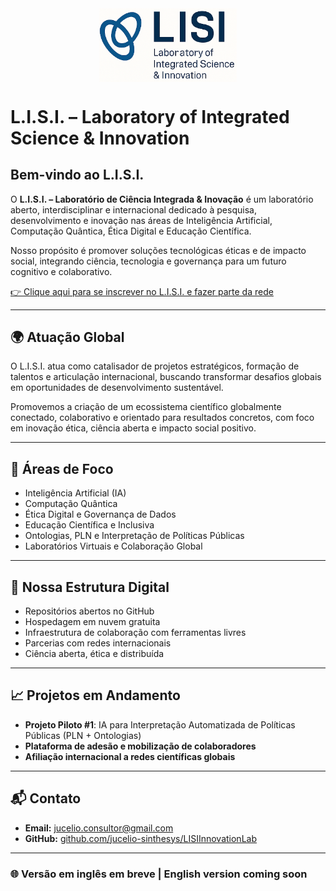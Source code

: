 <img src="logo-lisi.png" alt="Logomarca do L.I.S.I." width="220" style="display:block; margin:auto;" />

# L.I.S.I. – Laboratory of Integrated Science & Innovation

## Bem-vindo ao L.I.S.I.

O **L.I.S.I. – Laboratório de Ciência Integrada & Inovação** é um laboratório aberto, interdisciplinar e internacional dedicado à pesquisa, desenvolvimento e inovação nas áreas de Inteligência Artificial, Computação Quântica, Ética Digital e Educação Científica.

Nosso propósito é promover soluções tecnológicas éticas e de impacto social, integrando ciência, tecnologia e governança para um futuro cognitivo e colaborativo.

[👉 Clique aqui para se inscrever no L.I.S.I. e fazer parte da rede](https://forms.gle/NtqNs9Wt1mBdvKUF9k)

---

## 🌍 Atuação Global

O L.I.S.I. atua como catalisador de projetos estratégicos, formação de talentos e articulação internacional, buscando transformar desafios globais em oportunidades de desenvolvimento sustentável.

Promovemos a criação de um ecossistema científico globalmente conectado, colaborativo e orientado para resultados concretos, com foco em inovação ética, ciência aberta e impacto social positivo.

---

## 🚀 Áreas de Foco

- Inteligência Artificial (IA)
- Computação Quântica
- Ética Digital e Governança de Dados
- Educação Científica e Inclusiva
- Ontologias, PLN e Interpretação de Políticas Públicas
- Laboratórios Virtuais e Colaboração Global

---

## 🧩 Nossa Estrutura Digital

- Repositórios abertos no GitHub
- Hospedagem em nuvem gratuita
- Infraestrutura de colaboração com ferramentas livres
- Parcerias com redes internacionais
- Ciência aberta, ética e distribuída

---

## 📈 Projetos em Andamento

- **Projeto Piloto #1**: IA para Interpretação Automatizada de Políticas Públicas (PLN + Ontologias)
- **Plataforma de adesão e mobilização de colaboradores**
- **Afiliação internacional a redes científicas globais**

---

## 📬 Contato

- **Email:** jucelio.consultor@gmail.com  
- **GitHub:** [github.com/jucelio-sinthesys/LISIInnovationLab](https://github.com/jucelio-sinthesys/LISIInnovationLab)

---

### 🌐 Versão em inglês em breve | English version coming soon
